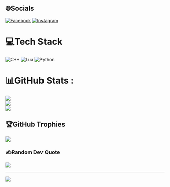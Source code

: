 
## 🌐Socials
[![Facebook](https://img.shields.io/badge/Facebook-%231877F2.svg?logo=Facebook&logoColor=white)](https://facebook.com/kt007.info) [![Instagram](https://img.shields.io/badge/Instagram-%23E4405F.svg?logo=Instagram&logoColor=white)](https://instagram.com/minh_tam007) 

# 💻Tech Stack
![C++](https://img.shields.io/badge/c++-%2300599C.svg?style=plastic&logo=c%2B%2B&logoColor=white) ![Lua](https://img.shields.io/badge/lua-%232C2D72.svg?style=plastic&logo=lua&logoColor=white) ![Python](https://img.shields.io/badge/python-3670A0?style=plastic&logo=python&logoColor=ffdd54)
# 📊GitHub Stats :
![](https://github-readme-stats.vercel.app/api?username=Sh1-Zu3&theme=radical&hide_border=true&include_all_commits=true&count_private=false)<br/>
![](https://github-readme-streak-stats.herokuapp.com/?user=Sh1-Zu3&theme=radical&hide_border=true)<br/>
![](https://github-readme-stats.vercel.app/api/top-langs/?username=Sh1-Zu3&theme=radical&hide_border=true&include_all_commits=true&count_private=false&layout=compact)

## 🏆GitHub Trophies
![](https://github-trophies.vercel.app/?username=Sh1-Zu3&theme=radical&no-frame=true&no-bg=false&margin-w=4)

### ✍️Random Dev Quote
![](https://quotes-github-readme.vercel.app/api?type=horizontal&theme=radical)

---
[![](https://visitcount.itsvg.in/api?id=Sh1-Zu3&icon=0&color=0)](https://visitcount.itsvg.in)
